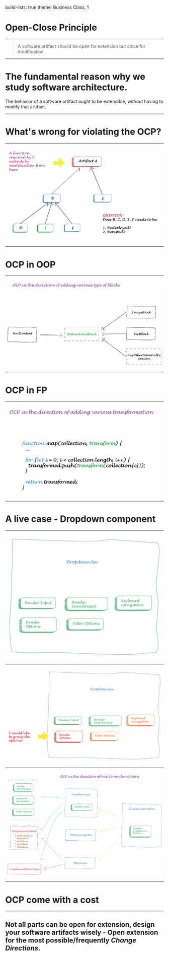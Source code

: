 build-lists: true
theme: Business Class, 1

# Open-Close Principle

---

> A software artifact should be open for extension but close for modification.

---

# The fundamental reason why we study software architecture.

The behavior of a software artifact ought to be extendible, without having to modify that artifact. 

---

# What's wrong for violating the OCP?

---

![inline 100%](./Violate-OCP.png)

---

# OCP in OOP

---

![inline 100%](./OCP-in-OOP.png)

---

# OCP in FP

---

![inline 100%](./OCP-in-FP.png)

---

# A live case - Dropdown component

---

![inline 100%](./Dropdown-origin.png)

---

![inline 100%](./Dropdown-problem.png)

---

![inline 100%](./Dropdown-solution.png)

---

# OCP come with a cost

---

## Not all parts can be open for extension, design your software artifacts wisely - Open extension for the most possible/frequently *Change Directions*.
